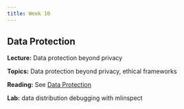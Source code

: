 ```yaml
---
title: Week 10
---
```


## Data Protection

**Lecture:** Data protection beyond privacy

**Topics:** Data protection beyond privacy, ethical frameworks

**Reading:** See [Data Protection](../../../assets/data_protection_reader.pdf)

**Lab:** data distribution debugging with mlinspect
